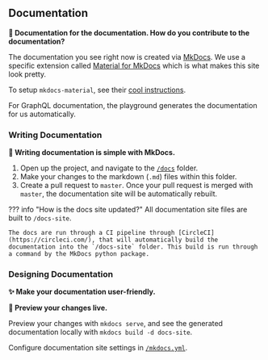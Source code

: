## Documentation

**🤔 Documentation for the documentation. How do you contribute to the documentation?**

The documentation you see right now is created via [MkDocs](https://www.mkdocs.org/). We use a specific extension called [Material for MkDocs](https://squidfunk.github.io/mkdocs-material/) which is what makes this site look pretty.

To setup `mkdocs-material`, see their [cool instructions](https://squidfunk.github.io/mkdocs-material/getting-started/).

For GraphQL documentation, the playground generates the documentation for us automatically.

### Writing Documentation

**📝 Writing documentation is simple with MkDocs.**

1. Open up the project, and navigate to the [`/docs`](https://github.com/icssc/peterportal-public-api/tree/master/docs) folder.
2. Make your changes to the markdown (`.md`) files within this folder.
3. Create a pull request to `master`. Once your pull request is merged with `master`, the documentation site will be automatically rebuilt.

??? info "How is the docs site updated?"
All documentation site files are built to `/docs-site`.

    The docs are run through a CI pipeline through [CircleCI](https://circleci.com/), that will automatically build the documentation into the `/docs-site` folder. This build is run through a command by the MkDocs python package.

### Designing Documentation

**✨ Make your documentation user-friendly.**

**👀 Preview your changes live.**

Preview your changes with `mkdocs serve`, and see the generated documentation locally with `mkdocs build -d docs-site`.

Configure documentation site settings in [`/mkdocs.yml`](https://github.com/icssc/peterportal-public-api/blob/master/mkdocs.yml).
